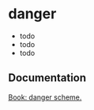 # danger

- todo <br/>
- todo <br/>
- todo <br/>

## Documentation

[Book: danger scheme.](https://xray-forge.github.io/stalker-xrf-book/script_engine/schemes/danger.html)
